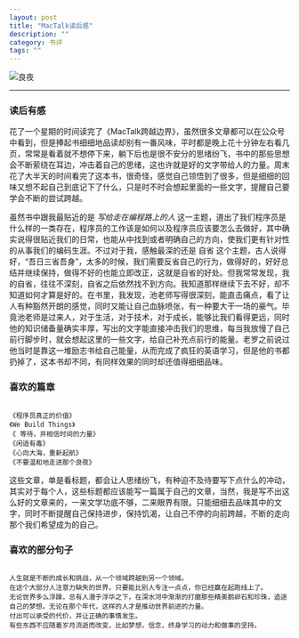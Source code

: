 ```yaml
---
layout: post
title: "MacTalk读后感"
description: ""
category: 书评
tags: ""
---
```

![良夜](http://oldmo.github.io/images/2016/0112/liangye.png)
***  

### 读后有感

花了一个星期的时间读完了《MacTalk跨越边界》，虽然很多文章都可以在公众号中看到，但是捧起书细细地品读却别有一番风味，平时都是晚上花十分钟左右看几页，常常是看着就不想停下来，躺下后也是很不安分的思绪纷飞，书中的那些思想会不断萦绕在耳边，冲击着自己的思绪，这也许就是好的文字带给人的力量。周末花了大半天的时间看完了这本书，很奇怪，感觉自己领悟到了很多，但是细细的回味又想不起自己到底记下了什么，只是时不时会想起里面的一些文字，提醒自己要学会不断的尝试跨越。


虽然书中跟我最贴近的是 *写给走在编程路上的人* 这一主题，道出了我们程序员是什么样的一类存在，程序员的工作该是如何以及程序员应该要怎么去做好，其中确实说得很贴近我们的日常，也能从中找到或者明确自己的方向，使我们更有针对性的从事我们的编码生涯。不过对于我，感触最深的还是 自省 这个主题，古人说得好，“吾日三省吾身”，太多的时候，我们需要反省自己的行为，做得好的，好好总结并继续保持，做得不好的也能立即改正，这就是自省的好处。但我常常发现，我的自省，往往不深刻，自省之后依然找不到方向。我知道那样继续下去不好，却不知道如何才算是好的。在书里，我发现，池老师写得很深刻，能直击痛点，看了让人有种豁然开朗的感觉，同时又能让自己血脉喷张，有一种要大干一场的豪气。毕竟池老师是过来人，对于生活，对于技术，对于成长，能够比我们看得更远，同时他的知识储备量确实丰厚，写出的文字能直接冲击我们的思维，每当我放慢了自己前行脚步时，就会想起这里的一些文字，给自己补充点前行的能量。老罗之前说过他当时是靠这一堆励志书给自己能量，从而完成了疯狂的英语学习，但是他的书都扔掉了，这本书却不同，有同样效果的同时却还值得细细品味。

### 喜欢的篇章

<pre><code>
《程序员真正的价值》  
《We Build Things》  
《 等待，并相信时间的力量》  
《闲适有毒》  
《心向大海，重新起航》  
《不要温和地走进那个良夜》   
</code></pre>

这些文章，单是看标题，都会让人思绪纷飞，有种迫不及待要写下点什么的冲动，其实对于每个人，这些标题都应该能写一篇属于自己的文章，当然，我是写不出这么好的文章来的，一来文学功底不够，二来眼界有限。只能细细去品味其中的文字，同时不断提醒自己保持进步，保持饥渴，让自己不停的向前跨越，不断的走向那个我们希望成为的自己。

### 喜欢的部分句子  
<pre><code>
人生就是不断的成长和挑战，从一个领域跨越到另一个领域。  
在这个大部分人注意力缺失的世界，只要能比别人专注一点点，你已经赢在起跑线上了。  
无论世界多么浮躁，总有人潜于浮华之下，在深水河中渐渐的打磨那些精美鹅卵石和珍珠，追逐自己的梦想。无论在那个年代，这样的人才是推动世界前进的力量。  
付出可以承受的代价，并让正确的事情发生。  
有些东西不应随着岁月流逝而改变，比如梦想，信念，终身学习的动力和做事的坚持。  
</code></pre>


